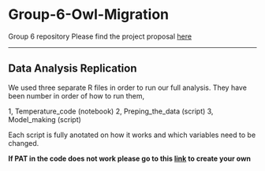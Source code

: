 # Group-6-Owl-Migration
Group 6 repository
Please find the project proposal [here](https://github.com/BIOL4110/Group-6-Owl-Migration/blob/00500aad629ec5f4a02dfcdf2559981a77b3b2ca/Project%20proposal.pdf)

---

## Data Analysis Replication

We used three separate R files in order to run our full analysis.
They have been number in order of how to run them,

1, Temperature_code (notebook)
2, Preping_the_data (script)
3, Model_making (script)

Each script is fully anotated on how it works and which variables need to be changed.

**If PAT in the code does not work please go to this [link](https://osf.io/settings/tokens/) to create your own**
